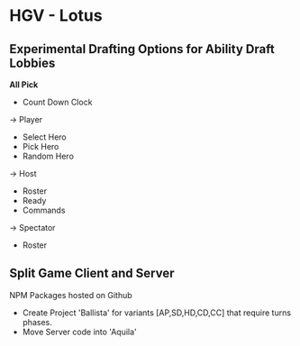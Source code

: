 # HGV - Lotus

## Experimental Drafting Options for Ability Draft Lobbies

**All Pick**

- Count Down Clock

-> Player

- Select Hero
- Pick Hero
- Random Hero

-> Host

- Roster
- Ready
- Commands

-> Spectator

- Roster

## Split Game Client and Server

NPM Packages hosted on Github

- Create Project 'Ballista' for variants [AP,SD,HD,CD,CC] that require turns phases.
- Move Server code into 'Aquila'
